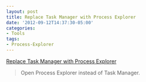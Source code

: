 ```yaml
---
layout: post
title: Replace Task Manager with Process Explorer
date: '2012-09-12T14:37:30-05:00'
categories:
- Tools
tags:
- Process-Explorer
---
```

[Replace Task Manager with Process Explorer](http://www.howtogeek.com/howto/windows-vista/replacing-task-manager-with-process-explorer-in-vista/)

> Open Process Explorer instead of Task Manager.
